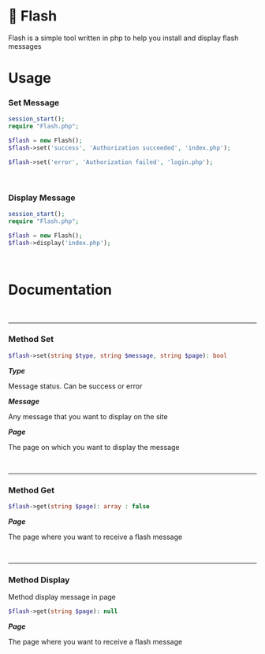 # :scroll: Flash

Flash is a simple tool written in php to help you install and display flash messages

# Usage

### Set Message

```php
session_start();
require "Flash.php";

$flash = new Flash();
$flash->set('success', 'Authorization succeeded', 'index.php');

$flash->set('error', 'Authorization failed', 'login.php');
```
<br>

### Display Message

```php
session_start();
require "Flash.php";

$flash = new Flash();
$flash->display('index.php');
```
<br>

# Documentation
<br>

-------
### Method Set


```php
$flash->set(string $type, string $message, string $page): bool
```

***Type***

Message status. Can be success or error


***Message***

Any message that you want to display on the site


***Page***

The page on which you want to display the message

<br>  

-------

### Method Get


```php
$flash->get(string $page): array : false
```

***Page***

The page where you want to receive a flash message

<br>    

-------
### Method Display

Method display message in page

```php
$flash->get(string $page): null
```

***Page***

The page where you want to receive a flash message
